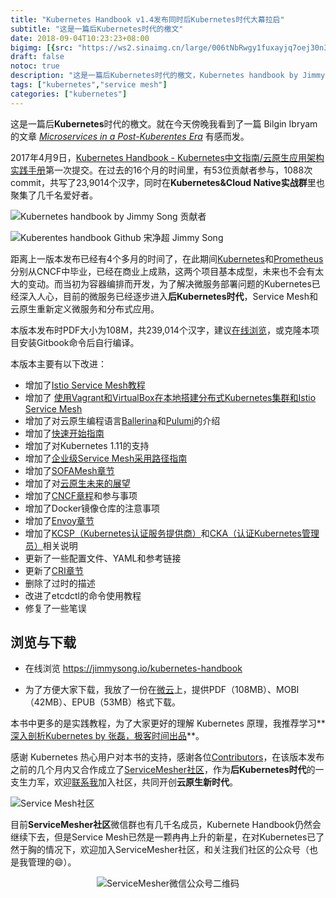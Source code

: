 ```yaml
---
title: "Kubernetes Handbook v1.4发布同时后Kubernetes时代大幕拉启"
subtitle: "这是一篇后Kubernetes时代的檄文"
date: 2018-09-04T10:23:23+08:00
bigimg: [{src: "https://ws2.sinaimg.cn/large/006tNbRwgy1fuxayjq7oej30n30ammzp.jpg", desc: "Breaking Chains|Beijing|Sept 4,2018"}]
draft: false
notoc: true
description: "这是一篇后Kubernetes时代的檄文，Kubernetes handbook by Jimmy Song v1.4发布，云原生的下一个重心是Service Mesh！"
tags: ["kubernetes","service mesh"]
categories: ["kubernetes"]
---
```


这是一篇后**Kubernetes**时代的檄文。就在今天傍晚我看到了一篇 Bilgin Ibryam的文章 *[Microservices in a Post-Kuberentes Era](https://www.infoq.com/articles/microservices-post-kubernetes)* 有感而发。

2017年4月9日，[Kubernetes Handbook - Kubernetes中文指南/云原生应用架构实践手册](https://github.com/rootsongjc/kubernetes-handbook)第一次提交。在过去的16个月的时间里，有53位贡献者参与，1088次commit，共写了23,9014个汉字，同时在**Kubernetes&Cloud Native实战群**里也聚集了几千名爱好者。

![Kubernetes handbook by Jimmy Song 贡献者](https://ws4.sinaimg.cn/large/006tNbRwly1fuxb4kaa7jj315o0g2di3.jpg)

![Kuberentes handbook Github 宋净超 Jimmy Song](https://ws1.sinaimg.cn/large/006tNbRwly1fuxassrncej31ec0n0acc.jpg)

距离上一版本发布已经有4个多月的时间了，在此期间[Kubernetes](https://kubernetes.io/)和[Prometheus](https://prometheus.io/)分别从CNCF中毕业，已经在商业上成熟，这两个项目基本成型，未来也不会有太大的变动。而当初为容器编排而开发，为了解决微服务部署问题的Kubernetes已经深入人心，目前的微服务已经逐步进入**后Kubernetes时代**，Service Mesh和云原生重新定义微服务和分布式应用。

本版本发布时PDF大小为108M，共239,014个汉字，建议[在线浏览](https://jimmysong.io/kubernetes-handbook/)，或克隆本项目安装Gitbook命令后自行编译。

本版本主要有以下改进：

- 增加了[Istio Service Mesh教程](https://jimmysong.io/kubernetes-handbook/usecases/istio-tutorial.html)
- 增加了
  [使用Vagrant和VirtualBox在本地搭建分布式Kubernetes集群和Istio Service Mesh](https://github.com/rootsongjc/kubernetes-vagrant-centos-cluster/blob/master/README-cn.md)
- 增加了对云原生编程语言[Ballerina](https://jimmysong.io/kubernetes-handbook/cloud-native/cloud-native-programming-language-ballerina.html)和[Pulumi](https://jimmysong.io/kubernetes-handbook/cloud-native/cloud-native-programming-language-pulumi.html)的介绍
- 增加了[快速开始指南](https://jimmysong.io/kubernetes-handbook/cloud-native/cloud-native-local-quick-start.html)
- 增加了对Kubernetes 1.11的支持
- 增加了[企业级Service Mesh采用路径指南](https://jimmysong.io/kubernetes-handbook/usecases/the-enterprise-path-to-service-mesh-architectures.html)
- 增加了[SOFAMesh章节](https://jimmysong.io/kubernetes-handbook/usecases/sofamesh.html)
- 增加了对[云原生未来的展望](https://jimmysong.io/kubernetes-handbook/cloud-native/the-future-of-cloud-native.html)
- 增加了[CNCF章程](https://jimmysong.io/kubernetes-handbook/cloud-native/cncf-charter.html)和参与事项
- 增加了Docker镜像仓库的注意事项
- 增加了[Envoy章节](https://jimmysong.io/kubernetes-handbook/usecases/envoy.html)
- 增加了[KCSP（Kubernetes认证服务提供商）](https://jimmysong.io/kubernetes-handbook/appendix/about-kcsp.html)和[CKA（认证Kubernetes管理员）](https://jimmysong.io/kubernetes-handbook/appendix/about-cka-candidate.html)相关说明
- 更新了一些配置文件、YAML和参考链接
- 更新了[CRI章节](https://jimmysong.io/kubernetes-handbook/concepts/cri.html)
- 删除了过时的描述
- 改进了etcdctl的命令使用教程
- 修复了一些笔误

## 浏览与下载

- 在线浏览 <https://jimmysong.io/kubernetes-handbook>

- 为了方便大家下载，我放了一份在[微云](https://share.weiyun.com/5YbhTIG)上，提供PDF（108MB）、MOBI（42MB）、EPUB（53MB）格式下载。

本书中更多的是实践教程，为了大家更好的理解 Kubernetes 原理，我推荐学习**[深入剖析Kubernetes by 张磊，极客时间出品](https://jimmysong.io/posts/kubernetes-tutorial-recommendation/)**。

感谢 Kubernetes 热心用户对本书的支持，感谢各位[Contributors](https://github.com/rootsongjc/kubernetes-handbook/graphs/contributors)，在该版本发布之前的几个月内又合作成立了[ServiceMesher社区](http://www.servicemesher.com/)，作为**后Kubernetes时代**的一支生力军，欢迎[联系我](http://www.servicemesher.com/contact)加入社区，共同开创**云原生新时代**。

![Service Mesh社区](https://ws3.sinaimg.cn/large/006tNbRwly1fuxavgzshwj315o0dw40m.jpg)

目前**ServiceMesher社区**微信群也有几千名成员，Kubernete Handbook仍然会继续下去，但是Service Mesh已然是一颗冉冉上升的新星，在对Kubernetes已了然于胸的情况下，欢迎加入ServiceMesher社区，和关注我们社区的公众号（也是我管理的😄）。

<p align="center">
  <img src="https://ws1.sinaimg.cn/large/00704eQkgy1fshv989hhqj309k09k0t6.jpg" alt="ServiceMesher微信公众号二维码"/>
</p>